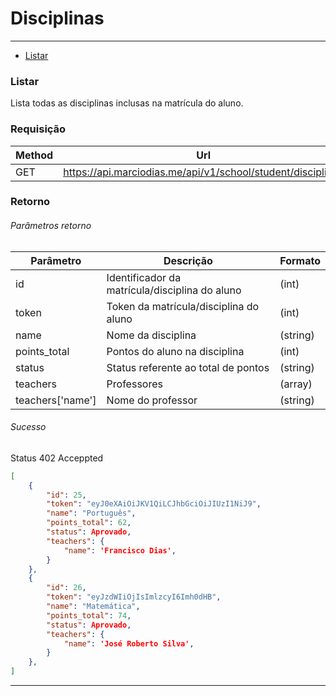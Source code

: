 # Disciplinas

---

- [Listar](#section-disciplines)

<a name="section-login"></a>
### Listar

Lista todas as disciplinas inclusas na matrícula do aluno.

### Requisição

| Method | Url                                             |
|--------|-------------------------------------------------|
| GET   | https://api.marciodias.me/api/v1/school/student/disciplines |

### Retorno

###### Parâmetros retorno

| Parâmetro  | Descrição                                       | Formato    |
|----------- |-------------------------------------------------| ---------- |
| id         | Identificador da matrícula/disciplina do aluno  | (int)      |
| token      | Token da matrícula/disciplina do aluno          | (int)      |
| name       | Nome da disciplina                              | (string)   |
| points_total | Pontos do aluno na disciplina                 | (int)      |
| status | Status referente ao total de pontos                 | (string)   |
| teachers | Professores                                       | (array)    |
| teachers['name'] | Nome do professor                         | (string)   |

###### Sucesso

Status 402 Acceppted

```json 
[
	{
	    "id": 25,
	    "token": "eyJ0eXAiOiJKV1QiLCJhbGciOiJIUzI1NiJ9",
	    "name": "Português",
	    "points_total": 62,
	    "status": Aprovado,
	    "teachers": {
	    	"name": 'Francisco Dias',
	    }
	},
	{
	    "id": 26,
	    "token": "eyJzdWIiOjIsImlzcyI6Imh0dHB",
	    "name": "Matemática",
	    "points_total": 74,
	    "status": Aprovado,
	    "teachers": {
	    	"name": 'José Roberto Silva',
	    }
	},
]
```

---
